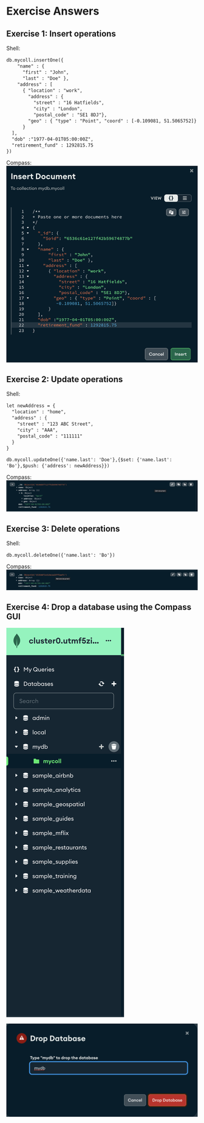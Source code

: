 # Exercise Answers

## **Exercise 1**: Insert operations

Shell: 
```
db.mycoll.insertOne({
    "name" : {
      "first" : "John",
      "last" : "Doe" },
    "address" : [
      { "location" : "work",
        "address" : {
          "street" : "16 Hatfields",
          "city" : "London",
          "postal_code" : "SE1 8DJ"},
        "geo" : { "type" : "Point", "coord" : [-0.109081, 51.5065752]}
      }
  ],
  "dob" :"1977-04-01T05:00:00Z",
  "retirement_fund" : 1292815.75
})
```

Compass: 
![compass insert exercise answer](https://github.com/nickgogan/MongoDBAtlasDeveloperDay/blob/main/compass%20and%20shell/images/Compass_InsertOne.png)

## **Exercise 2**: Update operations

Shell:
```
let newAddress = { 
  "location" : "home",
  "address" : {
    "street" : "123 ABC Street",
    "city" : "AAA",
    "postal_code" : "111111"
  }
}
```
```
db.mycoll.updateOne({'name.last': 'Doe'},{$set: {'name.last': 'Bo'},$push: {'address': newAddress}})
```

Compass:
![compass update exercise answer](https://github.com/nickgogan/MongoDBAtlasDeveloperDay/blob/main/compass%20and%20shell/images/Compass_UpdateOne.png)

## **Exercise 3**: Delete operations
Shell:
```
db.mycoll.deleteOne({'name.last': 'Bo'})
```

Compass:
![compass delete exercise answer](https://github.com/nickgogan/MongoDBAtlasDeveloperDay/blob/main/compass%20and%20shell/images/Compass_DeleteOne.png)

## **Exercise 4**: Drop a database using the Compass GUI

![compass drop database exercise answer pt 1](https://github.com/nickgogan/MongoDBAtlasDeveloperDay/blob/main/compass%20and%20shell/images/Compass_DropDB1.png)

![compass drop database exercise answer pt 2](https://github.com/nickgogan/MongoDBAtlasDeveloperDay/blob/main/compass%20and%20shell/images/Compass_DropDB2.png)